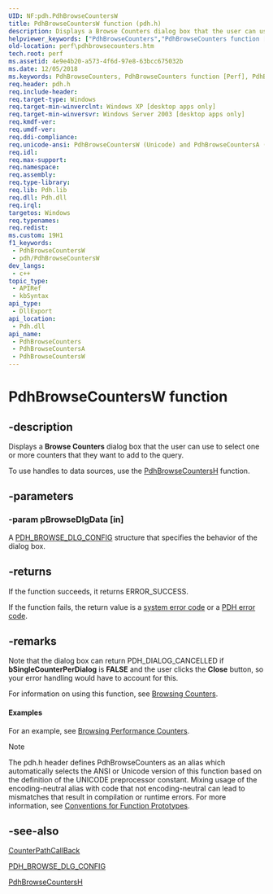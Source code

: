 ```yaml
---
UID: NF:pdh.PdhBrowseCountersW
title: PdhBrowseCountersW function (pdh.h)
description: Displays a Browse Counters dialog box that the user can use to select one or more counters that they want to add to the query. To use handles to data sources, use the PdhBrowseCountersH function.
helpviewer_keywords: ["PdhBrowseCounters","PdhBrowseCounters function [Perf]","PdhBrowseCountersA","PdhBrowseCountersW","_win32_pdhbrowsecounters","base.pdhbrowsecounters","pdh/PdhBrowseCounters","pdh/PdhBrowseCountersA","pdh/PdhBrowseCountersW","perf.pdhbrowsecounters"]
old-location: perf\pdhbrowsecounters.htm
tech.root: perf
ms.assetid: 4e9e4b20-a573-4f6d-97e8-63bcc675032b
ms.date: 12/05/2018
ms.keywords: PdhBrowseCounters, PdhBrowseCounters function [Perf], PdhBrowseCountersA, PdhBrowseCountersW, _win32_pdhbrowsecounters, base.pdhbrowsecounters, pdh/PdhBrowseCounters, pdh/PdhBrowseCountersA, pdh/PdhBrowseCountersW, perf.pdhbrowsecounters
req.header: pdh.h
req.include-header: 
req.target-type: Windows
req.target-min-winverclnt: Windows XP [desktop apps only]
req.target-min-winversvr: Windows Server 2003 [desktop apps only]
req.kmdf-ver: 
req.umdf-ver: 
req.ddi-compliance: 
req.unicode-ansi: PdhBrowseCountersW (Unicode) and PdhBrowseCountersA (ANSI)
req.idl: 
req.max-support: 
req.namespace: 
req.assembly: 
req.type-library: 
req.lib: Pdh.lib
req.dll: Pdh.dll
req.irql: 
targetos: Windows
req.typenames: 
req.redist: 
ms.custom: 19H1
f1_keywords:
 - PdhBrowseCountersW
 - pdh/PdhBrowseCountersW
dev_langs:
 - c++
topic_type:
 - APIRef
 - kbSyntax
api_type:
 - DllExport
api_location:
 - Pdh.dll
api_name:
 - PdhBrowseCounters
 - PdhBrowseCountersA
 - PdhBrowseCountersW
---
```


# PdhBrowseCountersW function


## -description

Displays a  <b>Browse Counters</b> dialog box that the user can use to select one or more counters that they want to add to the query.
			

To use handles to data sources, use the 
<a href="/windows/desktop/api/pdh/nf-pdh-pdhbrowsecountersha">PdhBrowseCountersH</a> function.

## -parameters

### -param pBrowseDlgData [in]

A 
<a href="/windows/win32/api/pdh/ns-pdh-pdh_browse_dlg_config_a">PDH_BROWSE_DLG_CONFIG</a> structure that specifies the behavior of the dialog box.

## -returns

If the function succeeds, it returns ERROR_SUCCESS.
						

If the function fails, the return value is a 
<a href="/windows/desktop/Debug/system-error-codes">system error code</a> or a 
<a href="/windows/desktop/PerfCtrs/pdh-error-codes">PDH error code</a>.

## -remarks

Note that the dialog
   box can return PDH_DIALOG_CANCELLED if <b>bSingleCounterPerDialog</b> is <b>FALSE</b> and the user clicks the  <b>Close</b> button, so your error handling would have to account for this.

For information on using this function, see <a href="/windows/desktop/PerfCtrs/browsing-counters">Browsing Counters</a>.


#### Examples

For an example, see 
<a href="/windows/desktop/PerfCtrs/browsing-performance-counters">Browsing Performance Counters</a>.

<div class="code"></div>




> [!NOTE]
> The pdh.h header defines PdhBrowseCounters as an alias which automatically selects the ANSI or Unicode version of this function based on the definition of the UNICODE preprocessor constant. Mixing usage of the encoding-neutral alias with code that not encoding-neutral can lead to mismatches that result in compilation or runtime errors. For more information, see [Conventions for Function Prototypes](/windows/win32/intl/conventions-for-function-prototypes).

## -see-also

<a href="/windows/desktop/api/pdh/nc-pdh-counterpathcallback">CounterPathCallBack</a>



<a href="/windows/win32/api/pdh/ns-pdh-pdh_browse_dlg_config_a">PDH_BROWSE_DLG_CONFIG</a>



<a href="/windows/desktop/api/pdh/nf-pdh-pdhbrowsecountersha">PdhBrowseCountersH</a>